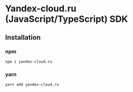 # Yandex-cloud.ru (JavaScript/TypeScript) SDK

## Installation
### npm
```bash
npm i yandex-cloud.ru
```
### yarn
```bash
yarn add yandex-cloud.ru
```